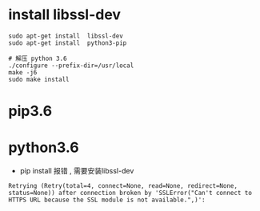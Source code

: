 # install libssl-dev


```
sudo apt-get install  libssl-dev 
sudo apt-get install  python3-pip 

# 解压 python 3.6
./configure --prefix-dir=/usr/local
make -j6
sudo make install
```
# pip3.6
# python3.6

* pip install  报错 , 需要安装libssl-dev
```
Retrying (Retry(total=4, connect=None, read=None, redirect=None, status=None)) after connection broken by 'SSLError("Can't connect to HTTPS URL because the SSL module is not available.",)':
```
